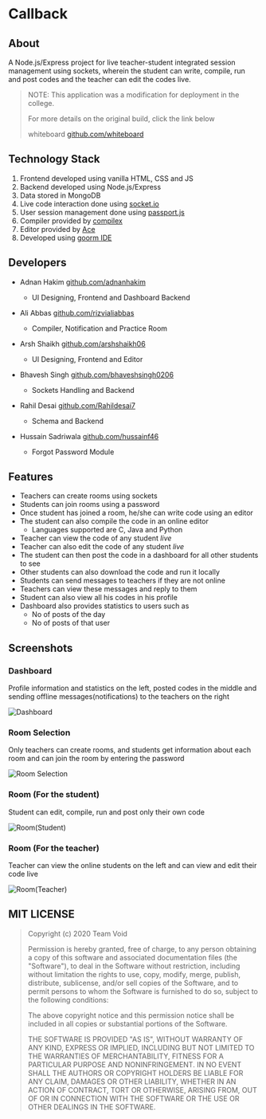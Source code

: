 # Callback

## About

A Node.js/Express project for live teacher-student integrated session management using sockets, wherein the student can write, compile, run and post codes and the teacher can edit the codes live.

> NOTE: This application was a modification for deployment in the college.
>
> For more details on the original build, click the link below
>
> whiteboard
> [github.com/whiteboard](https://github.com/bhaveshsingh0206/Whiteboard)

## Technology Stack

1. Frontend developed using vanilla HTML, CSS and JS
1. Backend developed using Node.js/Express
1. Data stored in MongoDB
1. Live code interaction done using [socket.io](https://www.npmjs.com/package/socket.io)
1. User session management done using [passport.js](https://www.npmjs.com/package/passport)
1. Compiler provided by [compilex](https://www.npmjs.com/package/compilex)
1. Editor provided by [Ace](https://ace.c9.io/)
1. Developed using [goorm IDE](https://ide.goorm.io/)

## Developers

-  Adnan Hakim [github.com/adnanhakim](https://github.com/adnanhakim)

   -  UI Designing, Frontend and Dashboard Backend

-  Ali Abbas [github.com/rizvialiabbas](https://github.com/rizvialiabbas)

   -  Compiler, Notification and Practice Room

-  Arsh Shaikh [github.com/arshshaikh06](https://github.com/arshshaikh06)

   -  UI Designing, Frontend and Editor

-  Bhavesh Singh [github.com/bhaveshsingh0206](https://github.com/bhaveshsingh0206)

   -  Sockets Handling and Backend

-  Rahil Desai [github.com/Rahildesai7](https://github.com/Rahildesai7)

   -  Schema and Backend

-  Hussain Sadriwala [github.com/hussainf46](https://github.com/hussainf46)

   -  Forgot Password Module

## Features

-  Teachers can create rooms using sockets
-  Students can join rooms using a password
-  Once student has joined a room, he/she can write code using an editor
-  The student can also compile the code in an online editor
    - Languages supported are C, Java and Python
-  Teacher can view the code of any student _live_
-  Teacher can also edit the code of any student _live_
-  The student can then post the code in a dashboard for all other students to see
-  Other students can also download the code and run it locally
-  Students can send messages to teachers if they are not online
-  Teachers can view these messages and reply to them
-  Student can also view all his codes in his profile
-  Dashboard also provides statistics to users such as
   -  No of posts of the day
   -  No of posts of that user

## Screenshots

### Dashboard

Profile information and statistics on the left, posted codes in the middle and sending offline messages(notifications) to the teachers on the right

![Dashboard](https://i.imgur.com/0KBAvEg.png?2)

### Room Selection

Only teachers can create rooms, and students get information about each room and can join the room by entering the password

![Room Selection](https://i.imgur.com/hQKdkbn.png)

### Room (For the student)

Student can edit, compile, run and post only their own code

![Room(Student)](https://i.imgur.com/Y9n73xH.png)

### Room (For the teacher)

Teacher can view the online students on the left and can view and edit their code live

![Room(Teacher)](https://i.imgur.com/pv8mLb3.png)

## MIT LICENSE

> Copyright (c) 2020 Team Void
>
> Permission is hereby granted, free of charge, to any person obtaining a copy
> of this software and associated documentation files (the "Software"), to deal
> in the Software without restriction, including without limitation the rights
> to use, copy, modify, merge, publish, distribute, sublicense, and/or sell
> copies of the Software, and to permit persons to whom the Software is
> furnished to do so, subject to the following conditions:
>
> The above copyright notice and this permission notice shall be included in all
> copies or substantial portions of the Software.
>
> THE SOFTWARE IS PROVIDED "AS IS", WITHOUT WARRANTY OF ANY KIND, EXPRESS OR
> IMPLIED, INCLUDING BUT NOT LIMITED TO THE WARRANTIES OF MERCHANTABILITY,
> FITNESS FOR A PARTICULAR PURPOSE AND NONINFRINGEMENT. IN NO EVENT SHALL THE
> AUTHORS OR COPYRIGHT HOLDERS BE LIABLE FOR ANY CLAIM, DAMAGES OR OTHER
> LIABILITY, WHETHER IN AN ACTION OF CONTRACT, TORT OR OTHERWISE, ARISING FROM,
> OUT OF OR IN CONNECTION WITH THE SOFTWARE OR THE USE OR OTHER DEALINGS IN THE
> SOFTWARE.
